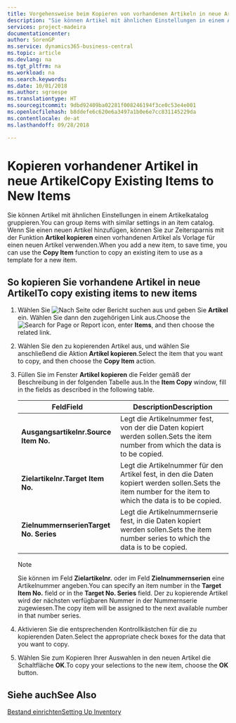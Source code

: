 ```yaml
---
title: Vorgehensweise beim Kopieren von vorhandenen Artikeln in neue Artikel
description: "Sie können Artikel mit ähnlichen Einstellungen in einem Artikelkatalog gruppieren. Wenn Sie einen neuen Artikel hinzufügen, können Sie zur Zeitersparnis mit der Option **Artikel kopieren** einen vorhandenen Artikel als Vorlage für einen neuen Artikel verwenden."
services: project-madeira
documentationcenter: 
author: SorenGP
ms.service: dynamics365-business-central
ms.topic: article
ms.devlang: na
ms.tgt_pltfrm: na
ms.workload: na
ms.search.keywords: 
ms.date: 10/01/2018
ms.author: sgroespe
ms.translationtype: HT
ms.sourcegitcommit: 9dbd92409ba02281f008246194f3ce0c53e4e001
ms.openlocfilehash: b8ddefe6c620e6a3497a1b0e6e7cc831145229da
ms.contentlocale: de-at
ms.lasthandoff: 09/28/2018

---
```

# <a name="copy-existing-items-to-new-items"></a><span data-ttu-id="bf6a3-104">Kopieren vorhandener Artikel in neue Artikel</span><span class="sxs-lookup"><span data-stu-id="bf6a3-104">Copy Existing Items to New Items</span></span>
<span data-ttu-id="bf6a3-105">Sie können Artikel mit ähnlichen Einstellungen in einem Artikelkatalog gruppieren.</span><span class="sxs-lookup"><span data-stu-id="bf6a3-105">You can group items with similar settings in an item catalog.</span></span> <span data-ttu-id="bf6a3-106">Wenn Sie einen neuen Artikel hinzufügen, können Sie zur Zeitersparnis mit der Funktion **Artikel kopieren** einen vorhandenen Artikel als Vorlage für einen neuen Artikel verwenden.</span><span class="sxs-lookup"><span data-stu-id="bf6a3-106">When you add a new item, to save time, you can use the **Copy Item** function to copy an existing item to use as a template for a new item.</span></span>  

## <a name="to-copy-existing-items-to-new-items"></a><span data-ttu-id="bf6a3-107">So kopieren Sie vorhandene Artikel in neue Artikel</span><span class="sxs-lookup"><span data-stu-id="bf6a3-107">To copy existing items to new items</span></span>  

1.  <span data-ttu-id="bf6a3-108">Wählen Sie ![Nach Seite oder Bericht suchen](../../media/ui-search/search_small.png "Symbol nach Seite oder Bericht suchen") aus und geben Sie **Artikel** ein. Wählen Sie dann den zugehörigen Link aus.</span><span class="sxs-lookup"><span data-stu-id="bf6a3-108">Choose the ![Search for Page or Report](../../media/ui-search/search_small.png "Search for Page or Report icon") icon, enter **Items**, and then choose the related link.</span></span>  
2.  <span data-ttu-id="bf6a3-109">Wählen Sie den zu kopierenden Artikel aus, und wählen Sie anschließend die Aktion **Artikel kopieren**.</span><span class="sxs-lookup"><span data-stu-id="bf6a3-109">Select the item that you want to copy, and then choose the **Copy Item** action.</span></span>  
3.  <span data-ttu-id="bf6a3-110">Füllen Sie im Fenster **Artikel kopieren** die Felder gemäß der Beschreibung in der folgenden Tabelle aus.</span><span class="sxs-lookup"><span data-stu-id="bf6a3-110">In the **Item Copy** window, fill in the fields as described in the following table.</span></span>  

    |<span data-ttu-id="bf6a3-111">Feld</span><span class="sxs-lookup"><span data-stu-id="bf6a3-111">Field</span></span>|<span data-ttu-id="bf6a3-112">Description</span><span class="sxs-lookup"><span data-stu-id="bf6a3-112">Description</span></span>|  
    |---------------------------------|---------------------------------------|  
    |<span data-ttu-id="bf6a3-113">**Ausgangsartikelnr.**</span><span class="sxs-lookup"><span data-stu-id="bf6a3-113">**Source Item No.**</span></span>|<span data-ttu-id="bf6a3-114">Legt die Artikelnummer fest, von der die Daten kopiert werden sollen.</span><span class="sxs-lookup"><span data-stu-id="bf6a3-114">Sets the item number from which the data is to be copied.</span></span>|  
    |<span data-ttu-id="bf6a3-115">**Zielartikelnr.**</span><span class="sxs-lookup"><span data-stu-id="bf6a3-115">**Target Item No.**</span></span>|<span data-ttu-id="bf6a3-116">Legt die Artikelnummer für den Artikel fest, in den die Daten kopiert werden sollen.</span><span class="sxs-lookup"><span data-stu-id="bf6a3-116">Sets the item number for the item to which the data is to be copied.</span></span>|  
    |<span data-ttu-id="bf6a3-117">**Zielnummernserien**</span><span class="sxs-lookup"><span data-stu-id="bf6a3-117">**Target No. Series**</span></span>|<span data-ttu-id="bf6a3-118">Legt die Artikelnummernserie fest, in die Daten kopiert werden sollen.</span><span class="sxs-lookup"><span data-stu-id="bf6a3-118">Sets the item number series to which the data is to be copied.</span></span>|  

    > [!NOTE]  
    >  <span data-ttu-id="bf6a3-119">Sie können im Feld **Zielartikelnr.** oder im Feld **Zielnummernserien** eine Artikelnummer angeben.</span><span class="sxs-lookup"><span data-stu-id="bf6a3-119">You can specify an item number in the **Target Item No.** field or in the **Target No. Series** field.</span></span> <span data-ttu-id="bf6a3-120">Der zu kopierende Artikel wird der nächsten verfügbaren Nummer in der Nummernserie zugewiesen.</span><span class="sxs-lookup"><span data-stu-id="bf6a3-120">The copy item will be assigned to the next available number in that number series.</span></span>  

4.  <span data-ttu-id="bf6a3-121">Aktivieren Sie die entsprechenden Kontrollkästchen für die zu kopierenden Daten.</span><span class="sxs-lookup"><span data-stu-id="bf6a3-121">Select the appropriate check boxes for the data that you want to copy.</span></span>  
5.  <span data-ttu-id="bf6a3-122">Wählen Sie zum Kopieren Ihrer Auswahlen in den neuen Artikel die Schaltfläche **OK**.</span><span class="sxs-lookup"><span data-stu-id="bf6a3-122">To copy your selections to the new item, choose the **OK** button.</span></span>  

## <a name="see-also"></a><span data-ttu-id="bf6a3-123">Siehe auch</span><span class="sxs-lookup"><span data-stu-id="bf6a3-123">See Also</span></span>  
[<span data-ttu-id="bf6a3-124">Bestand einrichten</span><span class="sxs-lookup"><span data-stu-id="bf6a3-124">Setting Up Inventory</span></span>](../../inventory-setup-inventory.md)


